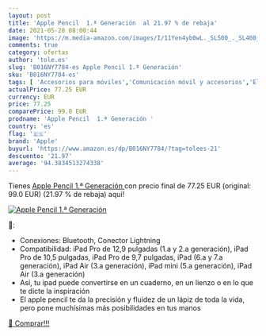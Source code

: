 ```yaml
---
layout: post
title: 'Apple Pencil  1.ª Generación  al 21.97 % de rebaja'
date: 2021-05-28 08:00:44
image: 'https://m.media-amazon.com/images/I/11Yen4yb0wL._SL500_._SL400_.jpg'
comments: true
category: ofertas
author: 'tole.es'
slug: 'B016NY7784-es Apple Pencil 1.ª Generación'
sku: 'B016NY7784-es'
tags: [ 'Accesorios para móviles','Comunicación móvil y accesorios','Electrónica','Punteros para móviles','apple', ]
actualPrice: 77.25 EUR
currency: EUR
price: 77.25
comparePrice: 99.0 EUR
prodname: 'Apple Pencil  1.ª Generación '
country: 'es'
flag: '🇪🇸'
brand: 'Apple'
buyurl: 'https://www.amazon.es/dp/B016NY7784/?tag=tolees-21'
descuento: '21.97'
average: '94.3834513274338'
---
```


Tienes [Apple Pencil  1.ª Generación ](https://www.amazon.es/dp/B016NY7784/?tag=tolees-21) con precio final de  77.25 EUR (original: 99.0 EUR) (21.97 %  de rebaja) aqui!

[![Apple Pencil  1.ª Generación ](https://m.media-amazon.com/images/I/11Yen4yb0wL._SL500_._SL400_.jpg)](https://www.amazon.es/dp/B016NY7784/?tag=tolees-21)

🔎:

- Conexiones: Bluetooth, Conector Lightning
- Compatibilidad: iPad Pro de 12,9 pulgadas (1.a y 2.a generación), iPad Pro de 10,5 pulgadas, iPad Pro de 9,7 pulgadas, iPad (6.a y 7.a generación), iPad Air (3.a generación), iPad mini (5.a generación), iPad Air (3.a generación)
- Así, tu ipad puede convertirse en un cuaderno, en un lienzo o en lo que te dicte la inspiración
- El apple pencil te da la precisión y fluidez de un lápiz de toda la vida, pero pone muchísimas más posibilidades en tus manos

[🛒 Comprar!!!](https://www.amazon.es/dp/B016NY7784/?tag=tolees-21)
